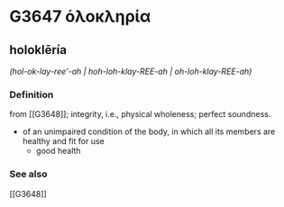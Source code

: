 # G3647 ὁλοκληρία

## holoklēría

_(hol-ok-lay-ree'-ah | hoh-loh-klay-REE-ah | oh-loh-klay-REE-ah)_

### Definition

from [[G3648]]; integrity, i.e., physical wholeness; perfect soundness.

- of an unimpaired condition of the body, in which all its members are healthy and fit for use
  - good health

### See also

[[G3648]]

